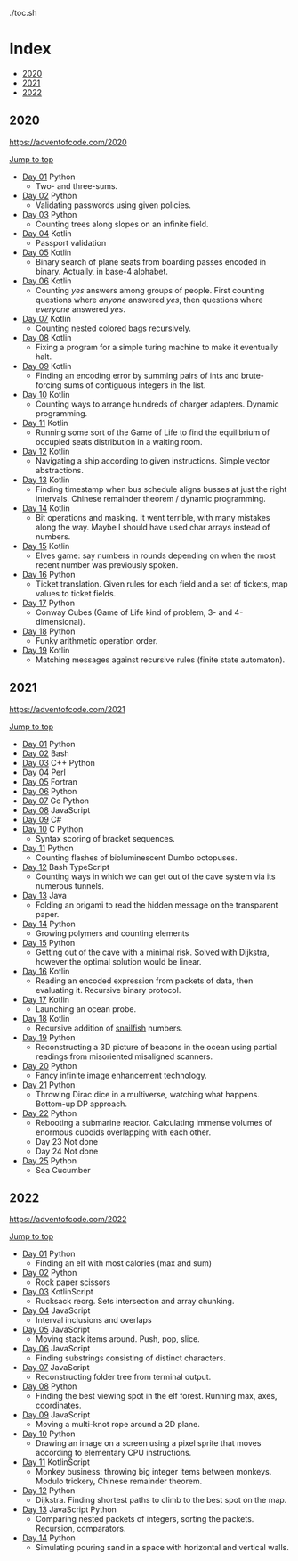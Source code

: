 ./toc.sh
# Index

- [2020](#2020)
- [2021](#2021)
- [2022](#2022)

## 2020

https://adventofcode.com/2020

[Jump to top](#index)

- [Day 01](./2020/day_01)  Python
  + Two- and three-sums.
- [Day 02](./2020/day_02)  Python
  + Validating passwords using given policies.
- [Day 03](./2020/day_03)  Python
  + Counting trees along slopes on an infinite field.
- [Day 04](./2020/day_04)  Kotlin
  + Passport validation
- [Day 05](./2020/day_05)  Kotlin
  + Binary search of plane seats from boarding passes encoded in binary. Actually, in base-4 alphabet.
- [Day 06](./2020/day_06)  Kotlin
  + Counting _yes_ answers among groups of people. First counting questions where _anyone_ answered _yes_, then questions where _everyone_ answered _yes_.
- [Day 07](./2020/day_07)  Kotlin
  + Counting nested colored bags recursively.
- [Day 08](./2020/day_08)  Kotlin
  + Fixing a program for a simple turing machine to make it eventually halt.
- [Day 09](./2020/day_09)  Kotlin
  + Finding an encoding error by summing pairs of ints and brute-forcing sums of contiguous integers in the list.
- [Day 10](./2020/day_10)  Kotlin
  + Counting ways to arrange hundreds of charger adapters. Dynamic programming.
- [Day 11](./2020/day_11)  Kotlin
  + Running some sort of the Game of Life to find the equilibrium of occupied seats distribution in a waiting room.
- [Day 12](./2020/day_12)  Kotlin
  + Navigating a ship according to given instructions. Simple vector abstractions.
- [Day 13](./2020/day_13)  Kotlin
  + Finding timestamp when bus schedule aligns busses at just the right intervals. Chinese remainder theorem / dynamic programming.
- [Day 14](./2020/day_14)  Kotlin
  + Bit operations and masking. It went terrible, with many mistakes along the way. Maybe I should have used char arrays instead of numbers.
- [Day 15](./2020/day_15)  Kotlin
  + Elves game: say numbers in rounds depending on when the most recent number was previously spoken.
- [Day 16](./2020/day_16)  Python
  + Ticket translation. Given rules for each field and a set of tickets, map values to ticket fields.
- [Day 17](./2020/day_17)  Python
  + Conway Cubes (Game of Life kind of problem, 3- and 4-dimensional).
- [Day 18](./2020/day_18)  Python
  + Funky arithmetic operation order.
- [Day 19](./2020/day_19)  Kotlin
  + Matching messages against recursive rules (finite state automaton).

## 2021

https://adventofcode.com/2021

[Jump to top](#index)

- [Day 01](./2021/day_01)  Python
- [Day 02](./2021/day_02)  Bash
- [Day 03](./2021/day_03)  C++ Python
- [Day 04](./2021/day_04)  Perl
- [Day 05](./2021/day_05)  Fortran
- [Day 06](./2021/day_06)  Python
- [Day 07](./2021/day_07)  Go Python
- [Day 08](./2021/day_08)  JavaScript
- [Day 09](./2021/day_09)  C#
- [Day 10](./2021/day_10)  C Python
  + Syntax scoring of bracket sequences.
- [Day 11](./2021/day_11)  Python
  + Counting flashes of bioluminescent Dumbo octopuses.
- [Day 12](./2021/day_12)  Bash TypeScript
  + Counting ways in which we can get out of the cave system via its numerous tunnels.
- [Day 13](./2021/day_13)  Java
  + Folding an origami to read the hidden message on the transparent paper.
- [Day 14](./2021/day_14)  Python
  + Growing polymers and counting elements
- [Day 15](./2021/day_15)  Python
  + Getting out of the cave with a minimal risk. Solved with Dijkstra, however the optimal solution would be linear.
- [Day 16](./2021/day_16)  Kotlin
  + Reading an encoded expression from packets of data, then evaluating it. Recursive binary protocol.
- [Day 17](./2021/day_17)  Kotlin
  + Launching an ocean probe.
- [Day 18](./2021/day_18)  Kotlin
  + Recursive addition of [snailfish](https://en.wikipedia.org/wiki/Snailfish) numbers.
- [Day 19](./2021/day_19)  Python
  + Reconstructing a 3D picture of beacons in the ocean using partial readings from misoriented misaligned scanners.
- [Day 20](./2021/day_20)  Python
  + Fancy infinite image enhancement technology.
- [Day 21](./2021/day_21)  Python
  + Throwing Dirac dice in a multiverse, watching what happens. Bottom-up DP approach.
- [Day 22](./2021/day_22)  Python
  + Rebooting a submarine reactor. Calculating immense volumes of enormous cuboids overlapping with each other.
  + Day 23 Not done
  + Day 24 Not done
- [Day 25](./2021/day_25)  Python
  + Sea Cucumber

## 2022

https://adventofcode.com/2022

[Jump to top](#index)

- [Day 01](./2022/day_01)  Python
  + Finding an elf with most calories (max and sum)
- [Day 02](./2022/day_02)  Python
  + Rock paper scissors
- [Day 03](./2022/day_03)  KotlinScript
  + Rucksack reorg. Sets intersection and array chunking.
- [Day 04](./2022/day_04)  JavaScript
  + Interval inclusions and overlaps
- [Day 05](./2022/day_05)  JavaScript
  + Moving stack items around. Push, pop, slice.
- [Day 06](./2022/day_06)  JavaScript
  + Finding substrings consisting of distinct characters.
- [Day 07](./2022/day_07)  JavaScript
  + Reconstructing folder tree from terminal output.
- [Day 08](./2022/day_08)  Python
  + Finding the best viewing spot in the elf forest. Running max, axes, coordinates.
- [Day 09](./2022/day_09)  JavaScript
  + Moving a multi-knot rope around a 2D plane.
- [Day 10](./2022/day_10)  Python
  + Drawing an image on a screen using a pixel sprite that moves according to elementary CPU instructions.
- [Day 11](./2022/day_11)  KotlinScript
  + Monkey business: throwing big integer items between monkeys. Modulo trickery, Chinese remainder theorem.
- [Day 12](./2022/day_12)  Python
  + Dijkstra. Finding shortest paths to climb to the best spot on the map.
- [Day 13](./2022/day_13)  JavaScript Python
  + Comparing nested packets of integers, sorting the packets. Recursion, comparators.
- [Day 14](./2022/day_14)  Python
  + Simulating pouring sand in a space with horizontal and vertical walls.
